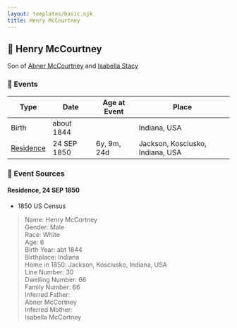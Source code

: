 ```yaml
---
layout: templates/basic.njk
title: Henry McCourtney
---
```

## 🔵 Henry McCourtney

Son of [Abner McCourtney](/people/7/72592264) and [Isabella Stacy](/people/9/91476553)

### 📆 Events

Type | Date | Age at Event | Place
------ | ------ | ------ | ------
Birth | about 1844 |  | Indiana, USA
[Residence](#event-event-0) | 24 SEP 1850 | 6y, 9m, 24d | Jackson, Kosciusko, Indiana, USA

### 📰 Event Sources

#### <a id="event-event-0"></a> Residence, 24 SEP 1850
* 1850 US Census
>   
  > Name: Henry McCortney  
  > Gender: Male  
  > Race: White  
  > Age: 6  
  > Birth Year: abt 1844  
  > Birthplace: Indiana  
  > Home in 1850: Jackson, Kosciusko, Indiana, USA  
  > Line Number: 30  
  > Dwelling Number: 66  
  > Family Number: 66  
  > Inferred Father:   
  > Abner McCortney  
  > Inferred Mother:   
  > Isabella McCortney
